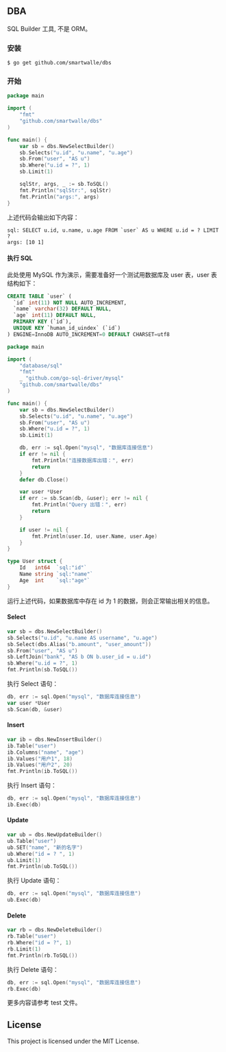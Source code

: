 ## DBA

SQL Builder 工具, 不是 ORM。

### 安装
```shell
$ go get github.com/smartwalle/dbs
```

### 开始
```go
package main

import (
	"fmt"
	"github.com/smartwalle/dbs"
)

func main() {
	var sb = dbs.NewSelectBuilder()
	sb.Selects("u.id", "u.name", "u.age")
	sb.From("user", "AS u")
	sb.Where("u.id = ?", 1)
	sb.Limit(1)

	sqlStr, args, _ := sb.ToSQL()
	fmt.Println("sqlStr:", sqlStr)
	fmt.Println("args:", args)
}

```

上述代码会输出如下内容：

```shell
sql: SELECT u.id, u.name, u.age FROM `user` AS u WHERE u.id = ? LIMIT ?
args: [10 1]
```

#### 执行 SQL

此处使用 MySQL 作为演示，需要准备好一个测试用数据库及 user 表，user 表结构如下：

```sql
CREATE TABLE `user` (
  `id` int(11) NOT NULL AUTO_INCREMENT,
  `name` varchar(32) DEFAULT NULL,
  `age` int(11) DEFAULT NULL,
  PRIMARY KEY (`id`),
  UNIQUE KEY `human_id_uindex` (`id`)
) ENGINE=InnoDB AUTO_INCREMENT=0 DEFAULT CHARSET=utf8

```

```go
package main

import (
	"database/sql"
	"fmt"
	_ "github.com/go-sql-driver/mysql"
	"github.com/smartwalle/dbs"
)

func main() {
	var sb = dbs.NewSelectBuilder()
	sb.Selects("u.id", "u.name", "u.age")
	sb.From("user", "AS u")
	sb.Where("u.id = ?", 1)
	sb.Limit(1)

	db, err := sql.Open("mysql", "数据库连接信息")
	if err != nil {
		fmt.Println("连接数据库出错：", err)
		return
	}
	defer db.Close()

	var user *User
	if err := sb.Scan(db, &user); err != nil {
		fmt.Println("Query 出错：", err)
		return
	}

	if user != nil {
		fmt.Println(user.Id, user.Name, user.Age)
	}
}

type User struct {
	Id   int64  `sql:"id"`
	Name string `sql:"name"`
	Age  int    `sql:"age"`
}
```

运行上述代码，如果数据库中存在 id 为 1 的数据，则会正常输出相关的信息。

#### Select

```go
var sb = dbs.NewSelectBuilder()
sb.Selects("u.id", "u.name AS username", "u.age")
sb.Select(dbs.Alias("b.amount", "user_amount"))
sb.From("user", "AS u")
sb.LeftJoin("bank", "AS b ON b.user_id = u.id")
sb.Where("u.id = ?", 1)
fmt.Println(sb.ToSQL())
```

执行 Select 语句：

```go
db, err := sql.Open("mysql", "数据库连接信息")
var user *User
sb.Scan(db, &user)
```

#### Insert

```go
var ib = dbs.NewInsertBuilder()
ib.Table("user")
ib.Columns("name", "age")
ib.Values("用户1", 18)
ib.Values("用户2", 20)
fmt.Println(ib.ToSQL())
```

执行 Insert 语句：

```go
db, err := sql.Open("mysql", "数据库连接信息")
ib.Exec(db)
```

#### Update
```go
var ub = dbs.NewUpdateBuilder()
ub.Table("user")
ub.SET("name", "新的名字")
ub.Where("id = ? ", 1)
ub.Limit(1)
fmt.Println(ub.ToSQL())
```

执行 Update 语句：

```go
db, err := sql.Open("mysql", "数据库连接信息")
ub.Exec(db)
```

#### Delete

```go
var rb = dbs.NewDeleteBuilder()
rb.Table("user")
rb.Where("id = ?", 1)
rb.Limit(1)
fmt.Println(rb.ToSQL())
```

执行 Delete 语句：

```go
db, err := sql.Open("mysql", "数据库连接信息")
rb.Exec(db)
```

更多内容请参考 test 文件。

## License
This project is licensed under the MIT License.